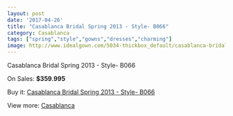 ```yaml
---
layout: post
date: '2017-04-26'
title: "Casablanca Bridal Spring 2013 - Style- B066"
category: Casablanca
tags: ["spring","style","gowns","dresses","charming"]
image: http://www.idealgown.com/5034-thickbox_default/casablanca-bridal-spring-2013-style-b066.jpg
---
```

Casablanca Bridal Spring 2013 - Style- B066

On Sales: **$359.995**
<a href="https://www.idealgown.com/en/casablanca/2262-casablanca-bridal-spring-2013-style-b066.html"><amp-img layout="responsive" width="600" height="600" src="//www.idealgown.com/5034-thickbox_default/casablanca-bridal-spring-2013-style-b066.jpg" alt="Casablanca Bridal Spring 2013 - Style- B066 0" /></a>
<a href="https://www.idealgown.com/en/casablanca/2262-casablanca-bridal-spring-2013-style-b066.html"><amp-img layout="responsive" width="600" height="600" src="//www.idealgown.com/5036-thickbox_default/casablanca-bridal-spring-2013-style-b066.jpg" alt="Casablanca Bridal Spring 2013 - Style- B066 1" /></a>
<a href="https://www.idealgown.com/en/casablanca/2262-casablanca-bridal-spring-2013-style-b066.html"><amp-img layout="responsive" width="600" height="600" src="//www.idealgown.com/5035-thickbox_default/casablanca-bridal-spring-2013-style-b066.jpg" alt="Casablanca Bridal Spring 2013 - Style- B066 2" /></a>

Buy it: [Casablanca Bridal Spring 2013 - Style- B066](https://www.idealgown.com/en/casablanca/2262-casablanca-bridal-spring-2013-style-b066.html "Casablanca Bridal Spring 2013 - Style- B066")

View more: [Casablanca](https://www.idealgown.com/en/31-casablanca "Casablanca")